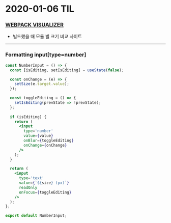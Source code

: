 2020-01-06 TIL
==============

### [WEBPACK VISUALIZER](https://chrisbateman.github.io/webpack-visualizer/)
- 빌드했을 때 모듈 별 크기 비교 사이트
--------------
### Formatting input[type=number]
```jsx
const NumberInput = () => {
  const [isEditing, setIsEditing] = useState(false);

  const onChange = (e) => {
    setSize(e.target.value);
  });

  const toggleEditing = () => {
    setIsEditing(prevState => !prevState);
  };
  
  if (isEditing) {
    return (
      <input
        type='number'
        value={value}
        onBlur={toggleEditing}
        onChange={onChange}
      />
    );
  }

  return (
    <input
      type='text'
      value={`${size} (px)`}
      readOnly
      onFocus={toggleEditing}
    />
  );
};

export default NumberInput;
```

